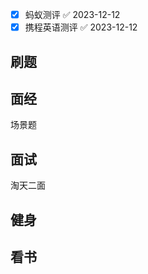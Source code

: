 - [x]  蚂蚁测评 ✅ 2023-12-12
- [x] 携程英语测评 ✅ 2023-12-12

## 刷题




## 面经
场景题

## 面试
淘天二面




## 健身


## 看书

